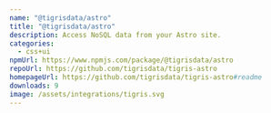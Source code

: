 ```yaml
---
name: "@tigrisdata/astro"
title: "@tigrisdata/astro"
description: Access NoSQL data from your Astro site.
categories:
  - css+ui
npmUrl: https://www.npmjs.com/package/@tigrisdata/astro
repoUrl: https://github.com/tigrisdata/tigris-astro
homepageUrl: https://github.com/tigrisdata/tigris-astro#readme
downloads: 9
image: /assets/integrations/tigris.svg
---
```

